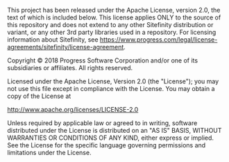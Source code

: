 

This project has been released under the Apache License, version 2.0, the text of which is included below. This license applies ONLY to the source of this repository and does not extend to any other Sitefinity distribution or variant, or any other 3rd party libraries used in a repository. For licensing information about Sitefinity, see https://www.progress.com/legal/license-agreements/sitefinity/license-agreement.

Copyright © 2018 Progress Software Corporation and/or one of its subsidiaries or affiliates. All rights reserved.

Licensed under the Apache License, Version 2.0 (the "License"); you may not use this file except in compliance with the License. You may obtain a copy of the License at

http://www.apache.org/licenses/LICENSE-2.0

Unless required by applicable law or agreed to in writing, software distributed under the License is distributed on an "AS IS" BASIS, WITHOUT WARRANTIES OR CONDITIONS OF ANY KIND, either express or implied. See the License for the specific language governing permissions and limitations under the License.
